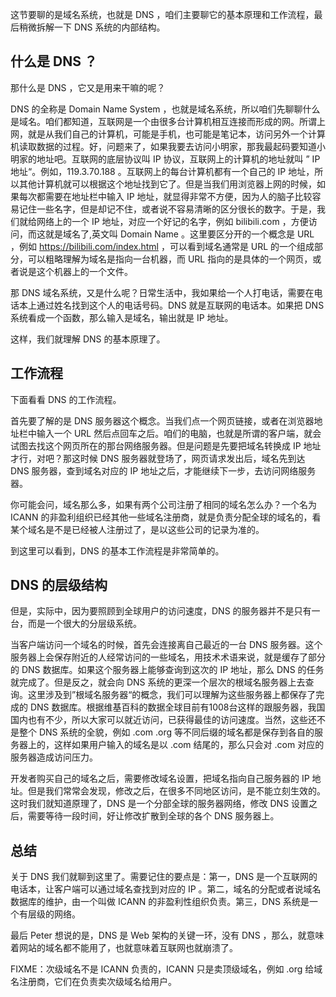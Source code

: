 这节要聊的是域名系统，也就是 DNS ，咱们主要聊它的基本原理和工作流程，最后稍微拆解一下 DNS 系统的内部结构。

## 什么是 DNS ？

那什么是 DNS ，它又是用来干嘛的呢？

DNS 的全称是 Domain Name System ，也就是域名系统，所以咱们先聊聊什么是域名。咱们都知道，互联网是一个由很多台计算机相互连接而形成的网。所谓上网，就是从我们自己的计算机，可能是手机，也可能是笔记本，访问另外一个计算机读取数据的过程。好，问题来了，如果我要去访问小明家，那我最起码要知道小明家的地址吧。互联网的底层协议叫 IP 协议，互联网上的计算机的地址就叫 ” IP 地址“。例如，119.3.70.188 。互联网上的每台计算机都有一个自己的 IP 地址，所以其他计算机就可以根据这个地址找到它了。但是当我们用浏览器上网的时候，如果每次都需要在地址栏中输入 IP 地址，就显得非常不方便，因为人的脑子比较容易记住一些名字，但是却记不住，或者说不容易清晰的区分很长的数字。于是，我们就给网络上的一个 IP 地址，对应一个好记的名字，例如 bilibili.com ，方便访问，而这就是域名了,英文叫 Domain Name 。这里要区分开的一个概念是 URL ，例如 https://bilibili.com/index.html ，可以看到域名通常是 URL 的一个组成部分，可以粗略理解为域名是指向一台机器，而 URL 指向的是具体的一个网页，或者说是这个机器上的一个文件。

那 DNS 域名系统，又是什么呢？日常生活中，我如果给一个人打电话，需要在电话本上通过姓名找到这个人的电话号码。DNS 就是互联网的电话本。如果把 DNS 系统看成一个函数，那么输入是域名，输出就是 IP 地址。

这样，我们就理解 DNS 的基本原理了。

## 工作流程

下面看看 DNS 的工作流程。

首先要了解的是 DNS 服务器这个概念。当我们点一个网页链接，或者在浏览器地址栏中输入一个 URL 然后点回车之后。咱们的电脑，也就是所谓的客户端，就会试图去找这个网页所在的那台网络服务器。但是问题是先要把域名转换成 IP 地址才行，对吧？那这时候 DNS 服务器就登场了，网页请求发出后，域名先到达 DNS 服务器，查到域名对应的 IP 地址之后，才能继续下一步，去访问网络服务器。

你可能会问，域名那么多，如果有两个公司注册了相同的域名怎么办？一个名为 ICANN 的非盈利组织已经其他一些域名注册商，就是负责分配全球的域名的，看某个域名是不是已经被人注册过了，是以这些公司的记录为准的。

到这里可以看到，DNS 的基本工作流程是非常简单的。

## DNS 的层级结构

但是，实际中，因为要照顾到全球用户的访问速度，DNS 的服务器并不是只有一台，而是一个很大的分层级系统。

当客户端访问一个域名的时候，首先会连接离自己最近的一台 DNS 服务器。这个服务器上会保存附近的人经常访问的一些域名，用技术术语来说，就是缓存了部分的 DNS 数据库。如果这个服务器上能够查询到这次的 IP 地址，那么 DNS 的任务就完成了。但是反之，就会向 DNS 系统的更深一个层次的根域名服务器上去查询。这里涉及到”根域名服务器“的概念，我们可以理解为这些服务器上都保存了完成的 DNS 数据库。根据维基百科的数据全球目前有1008台这样的跟服务器，我国国内也有不少，所以大家可以就近访问，已获得最佳的访问速度。当然，这些还不是整个 DNS 系统的全貌，例如 .com .org 等不同后缀的域名都是保存到各自的服务器上的，这样如果用户输入的域名是以 .com 结尾的，那么只会对 .com 对应的服务器造成访问压力。

开发者购买自己的域名之后，需要修改域名设置，把域名指向自己服务器的 IP 地址。但是我们常常会发现，修改之后，在很多不同地区访问，是不能立刻生效的。这时我们就知道原理了，DNS 是一个分部全球的服务器网络，修改 DNS 设置之后，需要等待一段时间，好让修改扩散到全球的各个 DNS 服务器上。

## 总结

关于 DNS 我们就聊到这里了。需要记住的要点是：第一，DNS 是一个互联网的电话本，让客户端可以通过域名查找到对应的 IP 。第二，域名的分配或者说域名数据库的维护，由一个叫做 ICANN 的非盈利性组织负责。第三，DNS 系统是一个有层级的网络。

最后 Peter 想说的是，DNS 是 Web 架构的关键一环，没有 DNS ，那么，就意味着网站的域名都不能用了，也就意味着互联网也就崩溃了。

FIXME：次级域名不是 ICANN 负责的，ICANN 只是卖顶级域名，例如 .org 给域名注册商，它们在负责卖次级域名给用户。
